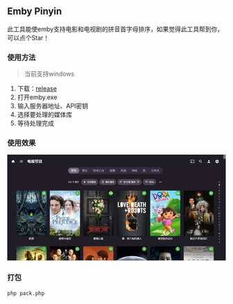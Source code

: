 ## Emby Pinyin

此工具能使emby支持电影和电视剧的拼音首字母排序，如果觉得此工具帮到你，可以点个Star！

### 使用方法
> 当前支持windows

1. 下载：[release](https://github.com/hisune/emby_pinyin/releases)
2. 打开emby.exe
3. 输入服务器地址、API密钥
4. 选择要处理的媒体库
5. 等待处理完成

### 使用效果
![](https://raw.githubusercontent.com/hisune/images/master/emby_pinyin_1.jpg)

### 打包
```sh
php pack.php
```

